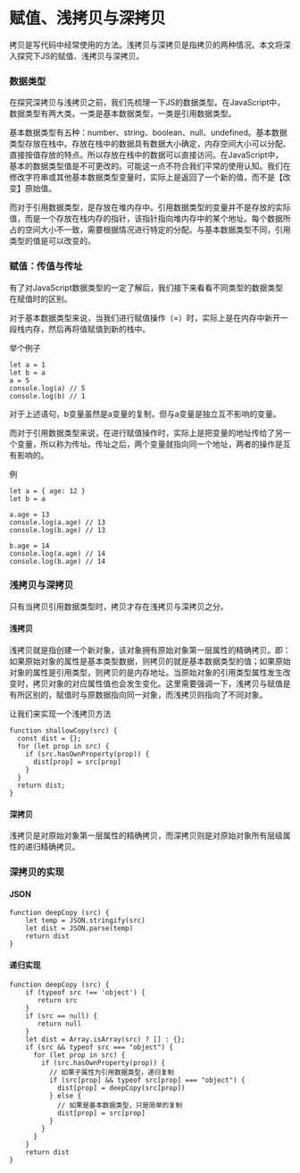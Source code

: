 # 赋值、浅拷贝与深拷贝

拷贝是写代码中经常使用的方法。浅拷贝与深拷贝是指拷贝的两种情况。本文将深入探究下JS的赋值、浅拷贝与深拷贝。

### 数据类型

在探究深拷贝与浅拷贝之前，我们先梳理一下JS的数据类型。在JavaScript中，数据类型有两大类。一类是基本数据类型，一类是引用数据类型。

基本数据类型有五种：number、string、boolean、null、undefined。基本数据类型存放在栈中。存放在栈中的数据具有数据大小确定，内存空间大小可以分配、直接按值存放的特点。所以存放在栈中的数据可以直接访问。在JavaScript中，基本的数据类型值是不可更改的。可能这一点不符合我们平常的使用认知。我们在修改字符串或其他基本数据类型变量时，实际上是返回了一个新的值，而不是【改变】原始值。

而对于引用数据类型，是存放在堆内存中。引用数据类型的变量并不是存放的实际值，而是一个存放在栈内存的指针，该指针指向堆内存中的某个地址。每个数据所占的空间大小不一致，需要根据情况进行特定的分配。与基本数据类型不同，引用类型的值是可以改变的。

### 赋值：传值与传址

有了对JavaScript数据类型的一定了解后，我们接下来看看不同类型的数据类型在赋值时的区别。

对于基本数据类型来说，当我们进行赋值操作（=）时，实际上是在内存中新开一段栈内存，然后再将值赋值到新的栈中。

举个例子

```
let a = 1
let b = a
a = 5
console.log(a) // 5
console.log(b) // 1
```

对于上述语句，b变量虽然是a变量的复制，但与a变量是独立互不影响的变量。

而对于引用数据类型来说，在进行赋值操作时，实际上是把变量的地址传给了另一个变量，所以称为传址。传址之后，两个变量就指向同一个地址，两者的操作是互有影响的。

例

```
let a = { age: 12 }
let b = a

a.age = 13
console.log(a.age) // 13
console.log(b.age) // 13

b.age = 14
console.log(a.age) // 14
console.log(b.age) // 14
```

### 浅拷贝与深拷贝

只有当拷贝引用数据类型时，拷贝才存在浅拷贝与深拷贝之分。

#### 浅拷贝

浅拷贝就是指创建一个新对象，该对象拥有原始对象第一层属性的精确拷贝。即：如果原始对象的属性是基本类型数据，则拷贝的就是基本数据类型的值；如果原始对象的属性是引用类型，则拷贝的是内存地址。当原始对象的引用类型属性发生改变时，拷贝对象的对应属性值也会发生变化。这里需要强调一下，浅拷贝与赋值是有所区别的，赋值时与原数据指向同一对象，而浅拷贝则指向了不同对象。

让我们来实现一个浅拷贝方法

```
function shallowCopy(src) {
  const dist = {};
  for (let prop in src) {
    if (src.hasOwnProperty(prop)) {
      dist[prop] = src[prop]
    }
  }
  return dist;
}
```

#### 深拷贝

浅拷贝是对原始对象第一层属性的精确拷贝，而深拷贝则是对原始对象所有层级属性的递归精确拷贝。

### 深拷贝的实现

#### JSON

```
function deepCopy (src) {
    let temp = JSON.stringify(src)
    let dist = JSON.parse(temp)
    return dist
}
```

#### 递归实现

```
function deepCopy (src) {
    if (typeof src !== 'object') {
       return src
    }
    if (src == null) {
       return null
    }
    let dist = Array.isArray(src) ? [] : {};
    if (src && typeof src === "object") {
      for (let prop in src) {
        if (src.hasOwnProperty(prop)) {
          // 如果子属性为引用数据类型，递归复制
          if (src[prop] && typeof src[prop] === "object") {
            dist[prop] = deepCopy(src[prop])
          } else {
            // 如果是基本数据类型，只是简单的复制
            dist[prop] = src[prop]
          }
        }
      }
    }
    return dist
}
```
